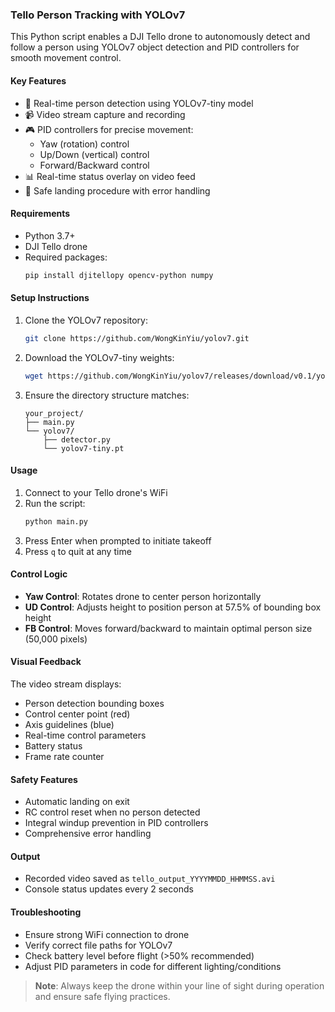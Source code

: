 ### Tello Person Tracking with YOLOv7

This Python script enables a DJI Tello drone to autonomously detect and follow a person using YOLOv7 object detection and PID controllers for smooth movement control.

#### Key Features
- 🚁 Real-time person detection using YOLOv7-tiny model
- 📹 Video stream capture and recording
- 🎮 PID controllers for precise movement:
  - Yaw (rotation) control
  - Up/Down (vertical) control
  - Forward/Backward control
- 📊 Real-time status overlay on video feed
- 🛬 Safe landing procedure with error handling

#### Requirements
- Python 3.7+
- DJI Tello drone
- Required packages:
  ```bash
  pip install djitellopy opencv-python numpy
  ```

#### Setup Instructions
1. Clone the YOLOv7 repository:
   ```bash
   git clone https://github.com/WongKinYiu/yolov7.git
   ```
2. Download the YOLOv7-tiny weights:
   ```bash
   wget https://github.com/WongKinYiu/yolov7/releases/download/v0.1/yolov7-tiny.pt -P yolov7/
   ```
3. Ensure the directory structure matches:
   ```
   your_project/
   ├── main.py
   └── yolov7/
       ├── detector.py
       └── yolov7-tiny.pt
   ```

#### Usage
1. Connect to your Tello drone's WiFi
2. Run the script:
   ```bash
   python main.py
   ```
3. Press Enter when prompted to initiate takeoff
4. Press `q` to quit at any time

#### Control Logic
- **Yaw Control**: Rotates drone to center person horizontally
- **UD Control**: Adjusts height to position person at 57.5% of bounding box height
- **FB Control**: Moves forward/backward to maintain optimal person size (50,000 pixels)

#### Visual Feedback
The video stream displays:
- Person detection bounding boxes
- Control center point (red)
- Axis guidelines (blue)
- Real-time control parameters
- Battery status
- Frame rate counter

#### Safety Features
- Automatic landing on exit
- RC control reset when no person detected
- Integral windup prevention in PID controllers
- Comprehensive error handling

#### Output
- Recorded video saved as `tello_output_YYYYMMDD_HHMMSS.avi`
- Console status updates every 2 seconds

#### Troubleshooting
- Ensure strong WiFi connection to drone
- Verify correct file paths for YOLOv7
- Check battery level before flight (>50% recommended)
- Adjust PID parameters in code for different lighting/conditions

> **Note**: Always keep the drone within your line of sight during operation and ensure safe flying practices.
